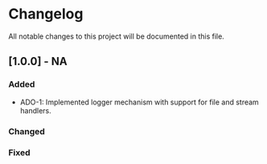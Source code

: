 # Changelog

All notable changes to this project will be documented in this file.

## [1.0.0] - NA
### Added
- ADO-1: Implemented logger mechanism with support for file and stream handlers.

### Changed

### Fixed
